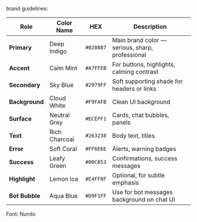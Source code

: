 brand guidelines:

| Role           | Color Name    | HEX       | Description                                     |
| -------------- | ------------- | --------- | ----------------------------------------------- |
| **Primary**    | Deep Indigo   | `#020887` | Main brand color — serious, sharp, professional |
| **Accent**     | Calm Mint     | `#A7FFEB` | For buttons, highlights, calming contrast       |
| **Secondary**  | Sky Blue      | `#2979FF` | Soft supporting shade for headers or links      |
| **Background** | Cloud White   | `#F9FAFB` | Clean UI background                             |
| **Surface**    | Neutral Grey  | `#ECEFF1` | Cards, chat bubbles, panels                     |
| **Text**       | Rich Charcoal | `#263238` | Body text, titles                               |
| **Error**      | Soft Coral    | `#FF6E6E` | Alerts, warning badges                          |
| **Success**    | Leafy Green   | `#00C853` | Confirmations, success messages                 |
| **Highlight**  | Lemon Ice     | `#E4FF8F` | Optional, for subtle emphasis                   |
| **Bot Bubble** | Aqua Blue     | `#D9F1FF` | Use for bot messages background on chat UI      |




Font: Nunito
